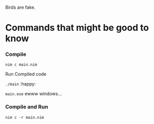 Birds are fake.

# Commands that might be good to know

### Compile

`nim c main.nim`

Run Compiled code

`./main` :happy:

`main.exe` ewww windows...


### Compile and Run

`nim c -r main.nim`